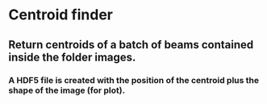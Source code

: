 # Centroid finder
## Return centroids of a batch of beams contained inside the folder images.
### A HDF5 file is created with the position of the centroid plus the shape of the image (for plot).

